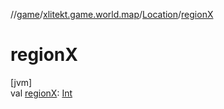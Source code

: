//[game](../../../index.md)/[xlitekt.game.world.map](../index.md)/[Location](index.md)/[regionX](region-x.md)

# regionX

[jvm]\
val [regionX](region-x.md): [Int](https://kotlinlang.org/api/latest/jvm/stdlib/kotlin/-int/index.html)
